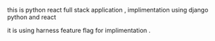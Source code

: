 this is python react full stack application , implimentation using django python and react 

it is using harness feature flag for implimentation .
